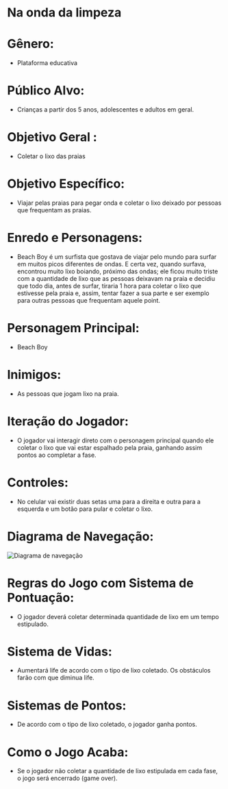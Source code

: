 # Na onda da limpeza 

# Gênero:
- Plataforma educativa

# Público Alvo:
- Crianças a partir dos 5 anos, adolescentes e adultos em geral.

# Objetivo Geral :
- Coletar o lixo das praias

# Objetivo Específico:
- Viajar pelas praias para pegar onda e coletar o lixo deixado por pessoas que frequentam as praias.

# Enredo e Personagens:
- Beach Boy é um surfista que gostava de viajar pelo mundo para surfar em muitos picos diferentes de ondas. E certa vez, quando surfava, encontrou muito lixo boiando, próximo das ondas; ele ficou muito triste com a quantidade de lixo que as pessoas deixavam na praia e decidiu que todo dia, antes de surfar, tiraria 1 hora para coletar o lixo que estivesse pela praia e, assim, tentar fazer a sua parte e ser exemplo para outras pessoas que frequentam aquele point.  

# Personagem Principal:
- Beach Boy

# Inimigos:
- As pessoas que jogam lixo na praia.

# Iteração do Jogador:
- O jogador vai interagir direto com o personagem principal quando ele coletar o lixo que vai estar espalhado pela praia, ganhando assim pontos ao completar a fase.

# Controles:
- No celular vai existir duas setas uma para a direita e outra para a esquerda e um botão para pular e coletar o lixo. 

# Diagrama de Navegação:
![Diagrama de navegação](https://user-images.githubusercontent.com/53848638/64136723-1c190380-cdca-11e9-9354-1df03ddabbf6.JPG)

# Regras do Jogo com Sistema de Pontuação:
- O jogador deverá coletar determinada quantidade de lixo em um tempo estipulado. 

# Sistema de Vidas:
- Aumentará life de acordo com o tipo de lixo coletado. Os obstáculos farão com que diminua life. 

# Sistemas de Pontos:
- De acordo com o tipo de lixo coletado, o jogador ganha pontos. 

# Como o Jogo Acaba:
- Se o jogador não coletar a quantidade de lixo estipulada em cada fase, o jogo será encerrado (game over).



